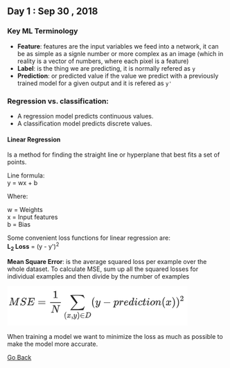 ## Day 1 : Sep 30 , 2018
### Key ML Terminology  

* **Feature**: features are the input variables we feed into a network, it can be as simple as a signle number or more complex as an image (which in reality is a vector of numbers, where each pixel is a feature)  
* **Label**: is the thing we are predicting, it is normally refered as ```y```  
* **Prediction**: or predicted value if the value we predict with a previously trained model for a given output and it is refered as ```y'```   

### Regression vs. classification:  
* A regression model predicts continuous values.  
* A classification model predicts discrete values.  

#### Linear Regression

 Is a method for finding the straight line or hyperplane that best fits a set of points.   
 
 Line formula:  
 y =  wx + b 
 
 Where:   
 
 w = Weights  
 x = Input features  
 b = Bias
 
 Some convenient loss functions for linear regression are:   
 **L<sub>2</sub> Loss** = (y - y')<sup>2</sup>  

**Mean Square Error**: is the average squared loss per example over the whole dataset. To calculate MSE, sum up all the squared losses for individual examples and then divide by the number of examples  

![MSE](../resources/mse.png "MSE formula")

When training a model we want to minimize the loss as much as possible to make the model more accurate.

[Go Back](../README.md)

